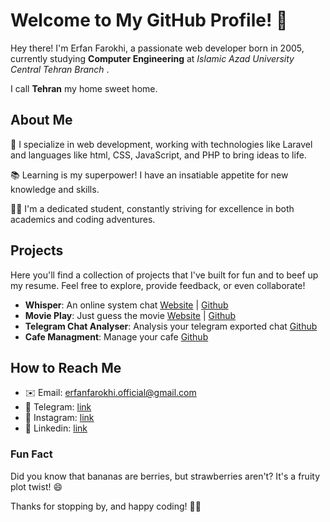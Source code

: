 
# Welcome to My GitHub Profile! :wave:
Hey there! I'm Erfan Farokhi, a passionate web developer born in 2005, currently studying **Computer Engineering** at *Islamic Azad University Central Tehran Branch* .

I call **Tehran** my home sweet home.

## About Me
🚀 I specialize in web development, working with technologies like Laravel and languages like html, CSS, JavaScript, and PHP to bring ideas to life.

📚 Learning is my superpower! I have an insatiable appetite for new knowledge and skills.

👨‍🎓 I'm a dedicated student, constantly striving for excellence in both academics and coding adventures.

## Projects
Here you'll find a collection of projects that I've built for fun and to beef up my resume. Feel free to explore, provide feedback, or even collaborate!

* **Whisper**: An online system chat [Website](https://www.whisper.epicmaze.ir) | [Github](https://www.github.com/erfanfh/whisper)
* **Movie Play**: Just guess the movie [Website](https://www.movieplay.epicmaze.ir) | [Github](https://www.github.com/erfanfh/movie-play)
* **Telegram Chat Analyser**: Analysis your telegram exported chat  [Github](https://www.github.com/erfanfh/chatAnalysis)
* **Cafe Managment**: Manage your cafe  [Github](https://www.github.com/erfanfh/cafe-management-system)


## How to Reach Me
* ✉️ Email: erfanfarokhi.official@gmail.com
* 🌈 Telegram: [link](https://t.me/erfanfh)
* 🎈 Instagram: [link](https://instagram.com/erfanfh_)
* 🔗 Linkedin: [link](https://linkedin.com/in/erfan-farokhi-6812222ab)

### Fun Fact
Did you know that bananas are berries, but strawberries aren't? It's a fruity plot twist! 😄

Thanks for stopping by, and happy coding! 🚀✨
